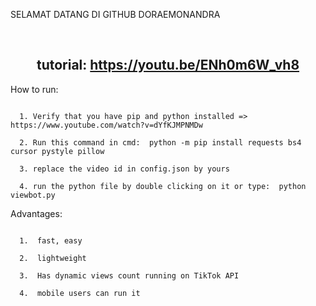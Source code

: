 

<p align="center">

SELAMAT DATANG DI GITHUB DORAEMONANDRA

</p>

&emsp;

<h2 align="center">tutorial: <a href="https://youtu.be/ENh0m6W_vh8">https://youtu.be/ENh0m6W_vh8</a></h2>

<!--

<p align="center">

<del>100 stars = captcha solver</del>

</p><p align="center">

<del>170 stars = open source solver</del>

</p><p align="center">

200 stars = viewbot in golang + proxy support + bot multiple videos same time (SOON, on vacation rn so can't release)

</p><p align="center">

250 stars = viewbot using freer api (2x faster)

</p><p align="center">

500 stars = unpatched viewbot using real tiktok api

</p>

-->

<!--

-->

How to run:

```

  1. Verify that you have pip and python installed => https://www.youtube.com/watch?v=dYfKJMPNMDw

  2. Run this command in cmd:  python -m pip install requests bs4 cursor pystyle pillow

  3. replace the video id in config.json by yours

  4. run the python file by double clicking on it or type:  python viewbot.py

```

Advantages:

```

  1.  fast, easy

  2.  lightweight

  3.  Has dynamic views count running on TikTok API

  4.  mobile users can run it

```
